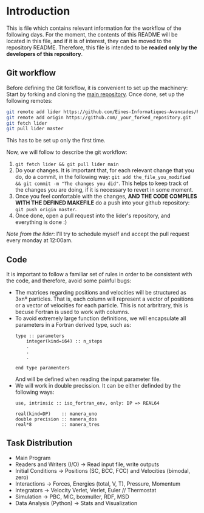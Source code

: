 # Introduction
This is file which contains relevant information for the workflow of the following days. For the moment,
the contents of this README will be located in this file, and if it is of interest, they can be moved
to the repository README. Therefore, this file is intended to be **readed only by the developers of this repository**.

## Git workflow
Before defining the Git forkflow, it is convenient to set up the machinery:
Start by forking and cloning the [main repository](https://github.com/Eines-Informatiques-Avancades/Project_I).
Once done, set up the following remotes:
```bash
git remote add lider https://github.com/Eines-Informatiques-Avancades/Project_I.git
git remote add origin https://github.com/_your_forked_repository.git
git fetch lider
git pull lider master
```

This has to be set up only the first time.

Now, we will follow to describe the git workflow:

1. `git fetch lider && git pull lider main`
2. Do your changes. It is important that, for each relevant change that you do, do a commit, in the following way: `git add the_file_you_modified && git commit -m "The changes you did"`. This helps 
to keep track of the changes you are doing, if it is necessary to revert in some moment.
2. Once you feel confortable with the changes, **AND THE CODE COMPILES WITH THE DEFINED MAKEFILE** do a push into your github repository: `git push origin master`.
3. Once done, open a pull request into the lider's repository, and everything is done :)

_Note from the lider_: I'll try to schedule myself and accept the pull request every monday at 12:00am.

## Code
It is important to follow a familiar set of rules in order to be consistent with the code, and therefore, avoid some painful bugs:

- The matrices regarding positions and velocities will be structured as 3xnº particles. That is, each column will represent a vector of positions or a vector of velocities for each particle. This is not arbritrary, this is becuse Fortran is used to work with columns.
- To avoid extremely large function definitions, we will encapsulate all parameters in a Fortran derived type, such as:
    ```Fortran
    type :: parameters
        integer(kind=i64) :: n_steps
        .
        .
        .

    end type paramenters
    ```
    And will be defined when reading the input parameter file.
- We will work in double precission. It can be either definded by the following ways:
    ```Fortran
    use, intrinsic :: iso_fortran_env, only: DP => REAL64
    
    real(kind=DP)    :: manera_uno
    double precision :: manera_dos
    real*8           :: manera_tres 
    ```

## Task Distribution
- Main Program
- Readers and Writers (I/O) &rarr; Read input file, write outputs
- Initial Conditions &rarr; Positions (SC, BCC, FCC) and Velocities (bimodal, zero)
- Interactions &rarr; Forces, Energies (total, V, T), Pressure, Momentum
- Integrators &rarr; Velocity Verlet, Verlet, Euler // Thermostat
- Simulation &rarr; PBC, MIC, boxmuller, RDF, MSD
- Data Analysis (Python) &rarr; Stats and Visualization
